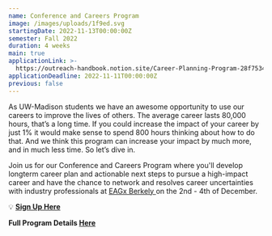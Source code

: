 ```yaml
---
name: Conference and Careers Program
image: /images/uploads/1f9ed.svg
startingDate: 2022-11-13T00:00:00Z
semester: Fall 2022
duration: 4 weeks
main: true
applicationLink: >-
  https://outreach-handbook.notion.site/Career-Planning-Program-28f7534cb6e947f0ad896726005215b0
applicationDeadline: 2022-11-11T00:00:00Z
previous: false
---
```

As UW-Madison students we have an awesome opportunity to use our careers to improve the lives of others. The average career lasts 80,000 hours, that’s a long time. If you could increase the impact of your career by just 1% it would make sense to spend 800 hours thinking about how to do that. And we think this program can increase your impact by much more, and in much less time. So let’s dive in.

Join us for our Conference and Careers Program where you'll develop longterm career plan and actionable next steps to pursue a high-impact career and have the chance to network and resolves career uncertainties with industry professionals at&nbsp;<a target="_blank" rel="noopener" href="https://www.eaglobal.org/events/eagxberkeley2022/">EAGx Berkely&nbsp;</a>on the 2nd - 4th of December.

💡&nbsp;**[Sign Up Here](https://docs.google.com/forms/d/e/1FAIpQLSdaHQ6KvJpROyyuztZnkVT69Ct1qIIEjEo_Y_qixzdiD0qZSA/viewform?usp=sf_link)**

**Full Program Details&nbsp;[Here](https://www.notion.so/outreach-handbook/Career-Planning-Program-28f7534cb6e947f0ad896726005215b0)**